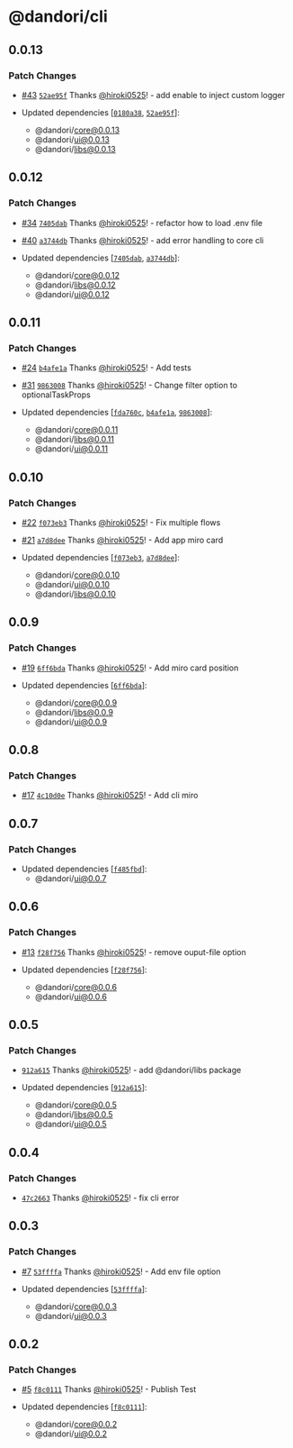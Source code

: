 # @dandori/cli

## 0.0.13

### Patch Changes

- [#43](https://github.com/hiroki0525/dandori/pull/43) [`52ae95f`](https://github.com/hiroki0525/dandori/commit/52ae95fc72a8fe4213f77654daeb517231b9497a) Thanks [@hiroki0525](https://github.com/hiroki0525)! - add enable to inject custom logger

- Updated dependencies [[`0180a38`](https://github.com/hiroki0525/dandori/commit/0180a38652b29bc463670a12765762c2fe403656), [`52ae95f`](https://github.com/hiroki0525/dandori/commit/52ae95fc72a8fe4213f77654daeb517231b9497a)]:
  - @dandori/core@0.0.13
  - @dandori/ui@0.0.13
  - @dandori/libs@0.0.13

## 0.0.12

### Patch Changes

- [#34](https://github.com/hiroki0525/dandori/pull/34) [`7405dab`](https://github.com/hiroki0525/dandori/commit/7405dab7379c425b19a51aedcab8f89a21e2757b) Thanks [@hiroki0525](https://github.com/hiroki0525)! - refactor how to load .env file

- [#40](https://github.com/hiroki0525/dandori/pull/40) [`a3744db`](https://github.com/hiroki0525/dandori/commit/a3744dbac0b0bcc40a4e839b6eedec15c64e8304) Thanks [@hiroki0525](https://github.com/hiroki0525)! - add error handling to core cli

- Updated dependencies [[`7405dab`](https://github.com/hiroki0525/dandori/commit/7405dab7379c425b19a51aedcab8f89a21e2757b), [`a3744db`](https://github.com/hiroki0525/dandori/commit/a3744dbac0b0bcc40a4e839b6eedec15c64e8304)]:
  - @dandori/core@0.0.12
  - @dandori/libs@0.0.12
  - @dandori/ui@0.0.12

## 0.0.11

### Patch Changes

- [#24](https://github.com/hiroki0525/dandori/pull/24) [`b4afe1a`](https://github.com/hiroki0525/dandori/commit/b4afe1a1b765d3f8cb0b24dc20d35495a550520b) Thanks [@hiroki0525](https://github.com/hiroki0525)! - Add tests

- [#31](https://github.com/hiroki0525/dandori/pull/31) [`9863008`](https://github.com/hiroki0525/dandori/commit/9863008896032a7fb95f366fe309481651c4d469) Thanks [@hiroki0525](https://github.com/hiroki0525)! - Change filter option to optionalTaskProps

- Updated dependencies [[`fda760c`](https://github.com/hiroki0525/dandori/commit/fda760cc26fdd349b470d0d7248410ed436fb767), [`b4afe1a`](https://github.com/hiroki0525/dandori/commit/b4afe1a1b765d3f8cb0b24dc20d35495a550520b), [`9863008`](https://github.com/hiroki0525/dandori/commit/9863008896032a7fb95f366fe309481651c4d469)]:
  - @dandori/core@0.0.11
  - @dandori/libs@0.0.11
  - @dandori/ui@0.0.11

## 0.0.10

### Patch Changes

- [#22](https://github.com/hiroki0525/dandori/pull/22) [`f073eb3`](https://github.com/hiroki0525/dandori/commit/f073eb398c70bb2790b7ae566a383816b299ff69) Thanks [@hiroki0525](https://github.com/hiroki0525)! - Fix multiple flows

- [#21](https://github.com/hiroki0525/dandori/pull/21) [`a7d8dee`](https://github.com/hiroki0525/dandori/commit/a7d8dee4fa72a79a6fe18c11d5d4503b7bddd911) Thanks [@hiroki0525](https://github.com/hiroki0525)! - Add app miro card

- Updated dependencies [[`f073eb3`](https://github.com/hiroki0525/dandori/commit/f073eb398c70bb2790b7ae566a383816b299ff69), [`a7d8dee`](https://github.com/hiroki0525/dandori/commit/a7d8dee4fa72a79a6fe18c11d5d4503b7bddd911)]:
  - @dandori/core@0.0.10
  - @dandori/ui@0.0.10
  - @dandori/libs@0.0.10

## 0.0.9

### Patch Changes

- [#19](https://github.com/hiroki0525/dandori/pull/19) [`6ff6bda`](https://github.com/hiroki0525/dandori/commit/6ff6bdac60de580243cf9b19007ce656d3711ed2) Thanks [@hiroki0525](https://github.com/hiroki0525)! - Add miro card position

- Updated dependencies [[`6ff6bda`](https://github.com/hiroki0525/dandori/commit/6ff6bdac60de580243cf9b19007ce656d3711ed2)]:
  - @dandori/core@0.0.9
  - @dandori/libs@0.0.9
  - @dandori/ui@0.0.9

## 0.0.8

### Patch Changes

- [#17](https://github.com/hiroki0525/dandori/pull/17) [`4c10d0e`](https://github.com/hiroki0525/dandori/commit/4c10d0ebd48207bd00cad1d5ffc9ac7ded0b72ef) Thanks [@hiroki0525](https://github.com/hiroki0525)! - Add cli miro

## 0.0.7

### Patch Changes

- Updated dependencies [[`f485fbd`](https://github.com/hiroki0525/dandori/commit/f485fbd6a91591e1d5c1d2e7bcd7173bc6c9bd57)]:
  - @dandori/ui@0.0.7

## 0.0.6

### Patch Changes

- [#13](https://github.com/hiroki0525/dandori/pull/13) [`f28f756`](https://github.com/hiroki0525/dandori/commit/f28f7563654e3aa31a03504390e0e1463d2aeaa8) Thanks [@hiroki0525](https://github.com/hiroki0525)! - remove ouput-file option

- Updated dependencies [[`f28f756`](https://github.com/hiroki0525/dandori/commit/f28f7563654e3aa31a03504390e0e1463d2aeaa8)]:
  - @dandori/core@0.0.6
  - @dandori/ui@0.0.6

## 0.0.5

### Patch Changes

- [`912a615`](https://github.com/hiroki0525/dandori/commit/912a615fa726620de73c3909d64b0c9aecca2049) Thanks [@hiroki0525](https://github.com/hiroki0525)! - add @dandori/libs package

- Updated dependencies [[`912a615`](https://github.com/hiroki0525/dandori/commit/912a615fa726620de73c3909d64b0c9aecca2049)]:
  - @dandori/core@0.0.5
  - @dandori/libs@0.0.5
  - @dandori/ui@0.0.5

## 0.0.4

### Patch Changes

- [`47c2663`](https://github.com/hiroki0525/dandori/commit/47c26631d0fe17fdeff9498c6c9a8d050432377c) Thanks [@hiroki0525](https://github.com/hiroki0525)! - fix cli error

## 0.0.3

### Patch Changes

- [#7](https://github.com/hiroki0525/dandori/pull/7) [`53ffffa`](https://github.com/hiroki0525/dandori/commit/53ffffa03fdbc88cba25f5dbaf357d0c59487612) Thanks [@hiroki0525](https://github.com/hiroki0525)! - Add env file option

- Updated dependencies [[`53ffffa`](https://github.com/hiroki0525/dandori/commit/53ffffa03fdbc88cba25f5dbaf357d0c59487612)]:
  - @dandori/core@0.0.3
  - @dandori/ui@0.0.3

## 0.0.2

### Patch Changes

- [#5](https://github.com/hiroki0525/dandori/pull/5) [`f8c0111`](https://github.com/hiroki0525/dandori/commit/f8c01110db1fd95d3bfcc9f4c17c52d27a588c52) Thanks [@hiroki0525](https://github.com/hiroki0525)! - Publish Test

- Updated dependencies [[`f8c0111`](https://github.com/hiroki0525/dandori/commit/f8c01110db1fd95d3bfcc9f4c17c52d27a588c52)]:
  - @dandori/core@0.0.2
  - @dandori/ui@0.0.2
